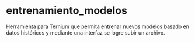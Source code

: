 # entrenamiento_modelos
Herramienta para Ternium que permita entrenar nuevos modelos basado en datos históricos y mediante una interfaz se logre subir un archivo.
